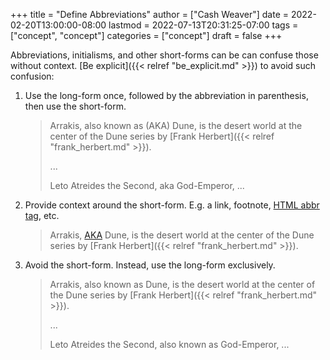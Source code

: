 +++
title = "Define Abbreviations"
author = ["Cash Weaver"]
date = 2022-02-20T13:00:00-08:00
lastmod = 2022-07-13T20:31:25-07:00
tags = ["concept", "concept"]
categories = ["concept"]
draft = false
+++

Abbreviations, initialisms, and other short-forms can be can confuse those without context. [Be explicit]({{< relref "be_explicit.md" >}}) to avoid such confusion:

1.  Use the long-form once, followed by the abbreviation in parenthesis, then use the short-form.

    > Arrakis, also known as (AKA) Dune, is the desert world at the center of the Dune series by [Frank Herbert]({{< relref "frank_herbert.md" >}}).
    >
    > ...
    >
    > Leto Atreides the Second, aka God-Emperor, ...

2.  Provide context around the short-form. E.g. a link, footnote, [HTML abbr tag](https://developer.mozilla.org/en-US/docs/Web/HTML/Element/abbr), etc.

    > Arrakis, [AKA](https://en.wikipedia.org/wiki/Aka) Dune, is the desert world at the center of the Dune series by [Frank Herbert]({{< relref "frank_herbert.md" >}}).

3.  Avoid the short-form. Instead, use the long-form exclusively.

    > Arrakis, also known as Dune, is the desert world at the center of the Dune series by [Frank Herbert]({{< relref "frank_herbert.md" >}}).
    >
    > ...
    >
    > Leto Atreides the Second, also known as God-Emperor, ...
